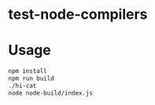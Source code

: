 # test-node-compilers


# Usage
```bash
npm install
npm run build
./hi-cat
node node-build/index.js
```